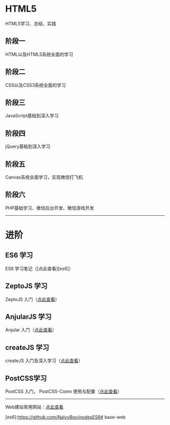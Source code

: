 # HTML5
HTML5学习、总结、实践

## 阶段一
HTML以及HTML5系统全面的学习

## 阶段二
CSS以及CSS3系统全面的学习

## 阶段三
JavaScript基础到深入学习

## 阶段四
jQuery基础到深入学习

## 阶段五
Canvas系统全面学习，实现微信打飞机

## 阶段六
PHP基础学习、微信后台开发、微信游戏开发


----------


# 进阶

## ES6 学习
ES6 学习笔记（[点此查看][es6]）

## ZeptoJS 学习
ZeptoJS 入门（[点此查看][zepto]）

## AnjularJS 学习
Anjular 入门（[点此查看][angular]）

## createJS 学习
createJS 入门及深入学习（[点此查看][create]）

## PostCSS学习
PostCSS 入门， PostCSS-Comn 使用与配置（[点此查看][postcss]）

----------

Web建站常用网站：[点此查看][website]

[website]:./10-website/README.md
[postcss]:https://github.com/NalvyBoo/PostCSS-Comn
[create]:https://github.com/NalvyBoo/createJS
[zepto]:https://github.com/NalvyBoo/HTML5/tree/master/07-ZeptoJS
[angular]:https://github.com/NalvyBoo/HTML5/tree/master/08-AnjularJS
[es6]:https://github.com/NalvyBoo/nodesES6# base-web
